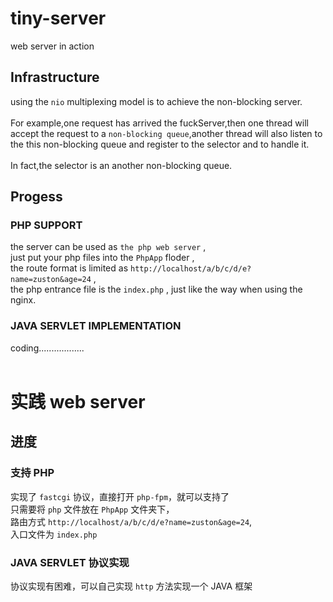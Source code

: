 # tiny-server
web server in action
## Infrastructure
using the `nio` multiplexing model is to achieve the non-blocking server.<br><br>
For example,one request has arrived the fuckServer,then one thread will accept the request to a `non-blocking queue`,another thread will also listen to the this non-blocking queue and register to the selector and to handle it.<br><br>
In fact,the selector is an another non-blocking queue.

## Progess
### PHP SUPPORT
the server can be used as `the php web server` , <br>just put your php files into the `PhpApp` floder , <br>the route format is limited as `http://localhost/a/b/c/d/e?name=zuston&age=24` , <br>the php entrance file is the `index.php` , just like the way when using the nginx.<br>

### JAVA SERVLET IMPLEMENTATION
coding..................
<br><br>
# 实践 web server
## 进度
### 支持 PHP<br>
实现了 `fastcgi` 协议，直接打开 `php-fpm`，就可以支持了<br>只需要将 `php` 文件放在 `PhpApp` 文件夹下，<br>路由方式 `http://localhost/a/b/c/d/e?name=zuston&age=24`,<br>入口文件为 `index.php`
### JAVA SERVLET 协议实现<br>
协议实现有困难，可以自己实现 `http` 方法实现一个 JAVA 框架
